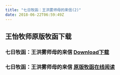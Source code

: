 ```yaml
---
title: "七日牧函：王洪雾师母的来信(2)"
date: 2018-06-22T06:59:49Z
---
```


## 王怡牧师原版牧函下载

### 七日牧函：王洪雾师母的来信 [Download下载](https://yadi.sk/i/49WCacsY3YEeoZ)
### 七日牧函：王洪雾师母的来信 [原版牧函在线阅读](https://docviewer.yandex.com/view/0/?*=ck2cUhX5%2B9UgmG6fdTpZl4Slr1F7InVybCI6InlhLWRpc2stcHVibGljOi8vb0d0SGlIY3o1TENYcDFVZDJJUERVR3hrOVVQVE5XRmgwQmNFNDE3cFRyQT0iLCJ0aXRsZSI6IuS4g%2BaXpeeJp%2BWHve%2B8muivu%2BeOi%2Ba0qumbvuW4iOavjeeahOadpeS%2FoS5wZGYiLCJ1aWQiOiIwIiwibm9pZnJhbWUiOmZhbHNlLCJ0cyI6MTUyOTY1MDE2NDQwNn0%3D)